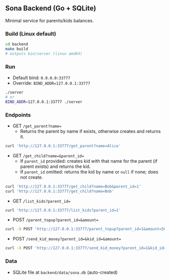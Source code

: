 ## Sona Backend (Go + SQLite)

Minimal service for parents/kids balances.

### Build (Linux default)
```bash
cd backend
make build
# outputs bin/server (linux amd64)
```

### Run
- Default bind: `0.0.0.0:33777`
- Override: `BIND_ADDR=127.0.0.1:33777`
```bash
./server
# or
BIND_ADDR=127.0.0.1:33777 ./server
```

### Endpoints

- GET `/get_parent?name=`
  - Returns the parent by name if exists, otherwise creates and returns it.
```bash
curl 'http://127.0.0.1:33777/get_parent?name=Alice'
```

- GET `/get_child?name=&parent_id=`
  - If `parent_id` provided: creates kid with that name for the parent (if parent exists) and returns the kid.
  - If `parent_id` omitted: returns the kid by name or `null` if none; does not create.
```bash
curl 'http://127.0.0.1:33777/get_child?name=Bob&parent_id=1'
curl 'http://127.0.0.1:33777/get_child?name=Bob'
```

- GET `/list_kids?parent_id=`
```bash
curl 'http://127.0.0.1:33777/list_kids?parent_id=1'
```

- POST `/parent_topup?parent_id=&amount=`
```bash
curl -X POST 'http://127.0.0.1:33777/parent_topup?parent_id=1&amount=500'
```

- POST `/send_kid_money?parent_id=&kid_id=&amount=`
```bash
curl -X POST 'http://127.0.0.1:33777/send_kid_money?parent_id=1&kid_id=1&amount=200'
```

### Data
- SQLite file at `backend/data/sona.db` (auto-created)


